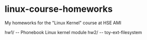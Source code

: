 # linux-course-homeworks
My homeworks for the "Linux Kernel" course at HSE AMI

hw1/ -- Phonebook Linux kernel module
hw2/ -- toy-ext-filesystem
